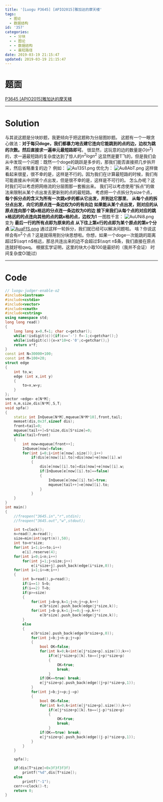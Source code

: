 ```yaml
---
title: '[Luogu P3645] [APIO2015]雅加达的摩天楼'
tags:
  - 图论
  - 数据结构
id: '357'
categories:
  - - 分块
  - - 图论
  - - 数据结构
  - - 最短路径
date: 2019-03-19 21:15:47
updated: 2019-03-19 21:15:47
---
```


# 题面

[P3645 \[APIO2015\]雅加达的摩天楼](https://www.luogu.org/problemnew/show/P3645)

* * *

# Solution

与其说这题是分块妙题，我更倾向于把这题称为分层图妙题。 这题有一个一眼贪心做法：**对于每只doge，我们都暴力地去建它连向它能跳到的点的边，边权为跳的次数。然后直接求一遍单元最短路即可**。 很显然，这玩意的边的数量是$O(n^2)$的，求一遍最短路的复杂度达到了惊人的$n^2logn^2$ 这显然是要T飞的，但是我们会从中发现一个问题：既然一个doge的跳跃是多步的，那我们能否直接把几步拆开来，然后省略重复的边？ 例如： ![Au13S1.png](https://s2.ax1x.com/2019/03/19/Au13S1.png) 优化为： ![Au8AbT.png](https://s2.ax1x.com/2019/03/19/Au8AbT.png) 这样做看起来很星，很不幸的是，这样是不行的。因为我们在计算最短路的时候，我们有可能直接从中间某个点出发，但是很不幸的是，这样是不可行的。 怎么办呢？这时我们可以考虑把网络流的分层图那一套搬出来。 我们可以考虑使用“拆点”的做法来限制从某个点出发去更新别的点的最短路。 考虑把一个点拆分为size个点，**每个拆分点的含义为所有一次跳x步的都从它出发，并到达它那里**。 **从每个点的拆分点出发，向它的原点连一条边权为0的有向边** **如果能从某个点出发，则对应的从原点连向那个跳x格远的分点连一条边权为0的边** **接下来我们从每个点的对应的跳x格远的的点连向其他的点的跳x格的点，边权为1** 一图胜千言： ![AuUNi8.png](https://s2.ax1x.com/2019/03/19/AuUNi8.png) 变为 **最后一行的所有点即为原来的点** **从下往上第x行的点即为某个原点的第x个分点** [![AuaFfS.png](https://s2.ax1x.com/2019/03/19/AuaFfS.png)](https://imgchr.com/i/AuaFfS) 通过这样一轮拆分，我们就已经可以解决问题啦。 啥？你说这样会有$n^2$个点？这是就得用到分块思想啦。你想，如果一个doge一次能跳的距离超过$\\sqrt n$格远，那总共连出来的边不会超过$\\sqrt n$条，我们直接在原点连就好啦qwq。 根据玄学证明，这里的块大小取100是最好的（我并不会证） 时间复杂度O(能过)

* * *

# Code

```cpp
// luogu-judger-enable-o2
#include<iostream>
#include<cstdio>
#include<vector>
#include<cmath>
#include<cstring>
using namespace std;
long long read()
{
    long long x=0,f=1; char c=getchar();
    while(!isdigit(c)){if(c=='-') f=-1;c=getchar();}
    while(isdigit(c)){x=x*10+c-'0';c=getchar();}
    return x*f;
}
const int N=30000+100;
const int M=100+20;
struct edge
{
    int to,w;
    edge (int x,int y)
    {
        to=x,w=y;
    }
};
vector <edge> e[N*M];
int n,m,size,dis[N*M],S,T;
void spfa()
{
    static int InQueue[N*M],mqueue[N*M*10],front,tail;
    memset(dis,0x3f,sizeof dis);
    front=tail=0;
    mqueue[tail++]=S*size,dis[S*size]=0;
    while(tail>front)
    {
        int now=mqueue[front++];
        InQueue[now]=false;
        for(int i=0;i<int(e[now].size());i++)
            if(dis[e[now][i].to]>dis[now]+e[now][i].w)
            {
                dis[e[now][i].to]=dis[now]+e[now][i].w;
                if(InQueue[e[now][i].to]==false)
                {
                    InQueue[e[now][i].to]=true;
                    mqueue[tail++]=e[now][i].to;
                }
            }
    }
}
int main()
{
    //freopen("3645.in","r",stdin);
    //freopen("3645.out","w",stdout);

    int t=clock();
    n=read(),m=read();
    size=min(int(sqrt(n)),50);
    int to=n*size;
    for(int i=1;i<=to;i++)
        e[i].reserve(4);
    for(int i=0;i<n;i++)
        for(int j=1;j<size;j++)
            e[i*size+j].push_back(edge(i*size,0));
    for(int i=1;i<=m;i++)
    {
        int b=read(),p=read();
        if(i==1) S=b;
        if(i==2) T=b;
        if(p>=size)
        {
            for(int j=b+p,k=1;j<n;j+=p,k++)
                e[b*size].push_back(edge(j*size,k));
            for(int j=b-p,k=1;j>=0;j-=p,k++)
                e[b*size].push_back(edge(j*size,k));
        }
        else
        {
            e[b*size].push_back(edge(b*size+p,0));
            for(int j=b;j<n-p;j+=p)
            {
                bool OK=false;
                for(int k=0;k<int(e[j*size+p].size());k++)
                    if(e[j*size+p][k].to==(j+p)*size+p)
                    {
                        OK=true;
                        break;
                    }
                if(OK==true) break;
                e[j*size+p].push_back(edge((j+p)*size+p,1));
            }
            for(int j=b;j>=p;j-=p)
            {
                bool OK=false;
                for(int k=0;k<int(e[j*size+p].size());k++)
                    if(e[j*size+p][k].to==(j-p)*size+p)
                    {
                        OK=true;
                        break;
                    }
                if(OK==true) break;
                e[j*size+p].push_back(edge((j-p)*size+p,1));
            }
        }
    }

    spfa();

    if(dis[T*size]<0x3f3f3f3f)
        printf("%d",dis[T*size]);
    else
        printf("-1");
    cerr<<clock()-t;
    return 0;
}

```